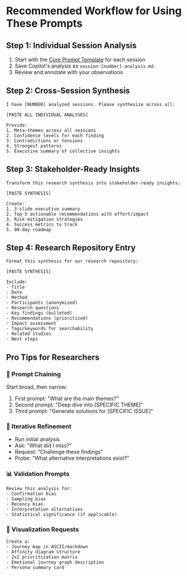 # Recommended Workflow for Using These Prompts

## Step 1: Individual Session Analysis
1. Start with the [Core Prompt Template](https://github.com/department-of-veterans-affairs/va.gov-team/blob/master/products/copilot-research-prompts/research-synthesis/copilot-research-synthesis-prompt.md#-core-prompt-template) for each session
2. Save Copilot's analysis as `session-[number]-analysis.md`
3. Review and annotate with your observations

## Step 2: Cross-Session Synthesis
```
I have [NUMBER] analyzed sessions. Please synthesize across all:

[PASTE ALL INDIVIDUAL ANALYSES]

Provide:
1. Meta-themes across all sessions
2. Confidence levels for each finding
3. Contradictions or tensions
4. Strongest patterns
5. Executive summary of collective insights
```

## Step 3: Stakeholder-Ready Insights
```
Transform this research synthesis into stakeholder-ready insights:

[PASTE SYNTHESIS]

Create:
1. 3-slide executive summary
2. Top 5 actionable recommendations with effort/impact
3. Risk mitigation strategies
4. Success metrics to track
5. 90-day roadmap
```

## Step 4: Research Repository Entry
```
Format this synthesis for our research repository:

[PASTE SYNTHESIS]

Include:
- Title
- Date
- Method
- Participants (anonymized)
- Research questions
- Key findings (bulleted)
- Recommendations (prioritized)
- Impact assessment
- Tags/keywords for searchability
- Related studies
- Next steps
```

## Pro Tips for Researchers

### 🎯 Prompt Chaining
Start broad, then narrow:
1. First prompt: "What are the main themes?"
2. Second prompt: "Deep dive into [SPECIFIC THEME]"
3. Third prompt: "Generate solutions for [SPECIFIC ISSUE]"

### 🔄 Iterative Refinement
- Run initial analysis
- Ask: "What did I miss?"
- Request: "Challenge these findings"
- Probe: "What alternative interpretations exist?"

### 📊 Validation Prompts
```
Review this analysis for:
- Confirmation bias
- Sampling bias
- Recency bias
- Interpretation alternatives
- Statistical significance (if applicable)
```

### 🎨 Visualization Requests
```
Create a:
- Journey map in ASCII/markdown
- Affinity diagram structure
- 2x2 prioritization matrix
- Emotional journey graph description
- Persona summary card
```
